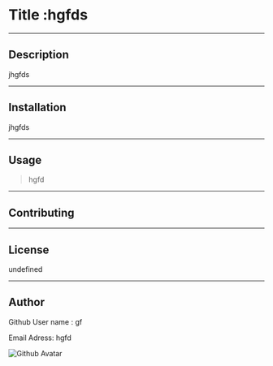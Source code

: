 
  
  #   Title :hgfds
  
  ----

  ## Description
  
  jhgfds
  
  ----
  ## Installation
  
  jhgfds
  
  ----

  ## Usage
  
  
  > hgfd
  
  ----

  ## Contributing
  ----

  ## License
  undefined
  
  ----

  ## Author 
  
  Github User name :  gf
  
  Email  Adress:   hgfd

 ![Github Avatar](https://github.com/gf.png?=20x20)

   